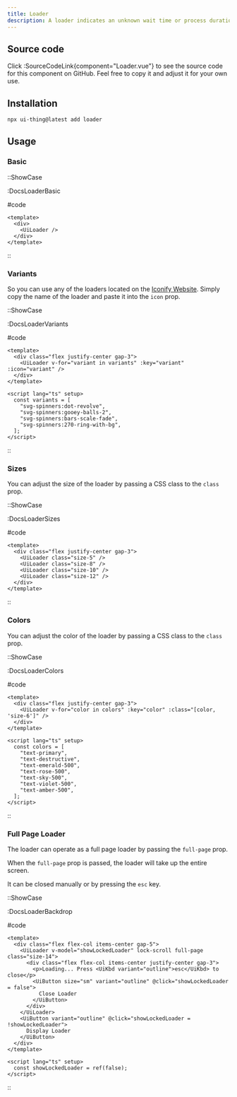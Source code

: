 ```yaml
---
title: Loader
description: A loader indicates an unknown wait time or process duration, keeping users informed and enhancing their experience by providing visual feedback during delays.
---
```


## Source code

Click :SourceCodeLink{component="Loader.vue"} to see the source code for this component on GitHub. Feel free to copy it and adjust it for your own use.

## Installation

```bash
npx ui-thing@latest add loader
```

## Usage

### Basic

::ShowCase

:DocsLoaderBasic

#code

<!-- automd:file src="../../app/components/content/Docs/Loader/DocsLoaderBasic.vue" code lang="vue" -->

```vue [DocsLoaderBasic.vue]
<template>
  <div>
    <UiLoader />
  </div>
</template>
```

<!-- /automd -->

::

### Variants

So you can use any of the loaders located on the [Iconify Website](https://icones.js.org/collection/svg-spinners). Simply copy the name of the loader and paste it into the `icon` prop.

::ShowCase

:DocsLoaderVariants

#code

<!-- automd:file src="../../app/components/content/Docs/Loader/DocsLoaderVariants.vue" code lang="vue" -->

```vue [DocsLoaderVariants.vue]
<template>
  <div class="flex justify-center gap-3">
    <UiLoader v-for="variant in variants" :key="variant" :icon="variant" />
  </div>
</template>

<script lang="ts" setup>
  const variants = [
    "svg-spinners:dot-revolve",
    "svg-spinners:gooey-balls-2",
    "svg-spinners:bars-scale-fade",
    "svg-spinners:270-ring-with-bg",
  ];
</script>
```

<!-- /automd -->

::

### Sizes

You can adjust the size of the loader by passing a CSS class to the `class` prop.

::ShowCase

:DocsLoaderSizes

#code

<!-- automd:file src="../../app/components/content/Docs/Loader/DocsLoaderSizes.vue" code lang="vue" -->

```vue [DocsLoaderSizes.vue]
<template>
  <div class="flex justify-center gap-3">
    <UiLoader class="size-5" />
    <UiLoader class="size-8" />
    <UiLoader class="size-10" />
    <UiLoader class="size-12" />
  </div>
</template>
```

<!-- /automd -->

::

### Colors

You can adjust the color of the loader by passing a CSS class to the `class` prop.

::ShowCase

:DocsLoaderColors

#code

<!-- automd:file src="../../app/components/content/Docs/Loader/DocsLoaderColors.vue" code lang="vue" -->

```vue [DocsLoaderColors.vue]
<template>
  <div class="flex justify-center gap-3">
    <UiLoader v-for="color in colors" :key="color" :class="[color, 'size-6']" />
  </div>
</template>

<script lang="ts" setup>
  const colors = [
    "text-primary",
    "text-destructive",
    "text-emerald-500",
    "text-rose-500",
    "text-sky-500",
    "text-violet-500",
    "text-amber-500",
  ];
</script>
```

<!-- /automd -->

::

### Full Page Loader

The loader can operate as a full page loader by passing the `full-page` prop.

When the `full-page` prop is passed, the loader will take up the entire screen.

It can be closed manually or by pressing the `esc` key.

::ShowCase

:DocsLoaderBackdrop

#code

<!-- automd:file src="../../app/components/content/Docs/Loader/DocsLoaderBackdrop.vue" code lang="vue" -->

```vue [DocsLoaderBackdrop.vue]
<template>
  <div class="flex flex-col items-center gap-5">
    <UiLoader v-model="showLockedLoader" lock-scroll full-page class="size-14">
      <div class="flex flex-col items-center justify-center gap-3">
        <p>Loading... Press <UiKbd variant="outline">esc</UiKbd> to close</p>
        <UiButton size="sm" variant="outline" @click="showLockedLoader = false">
          Close Loader
        </UiButton>
      </div>
    </UiLoader>
    <UiButton variant="outline" @click="showLockedLoader = !showLockedLoader">
      Display Loader
    </UiButton>
  </div>
</template>

<script lang="ts" setup>
  const showLockedLoader = ref(false);
</script>
```

<!-- /automd -->

::
